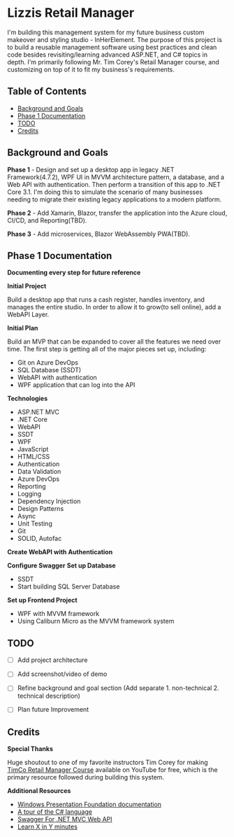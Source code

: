 # Lizzis Retail Manager


I'm building this management system for my future business custom makeover and styling studio - InHerElement. The purpose of this project is to build a reusable management software using best practices and clean code besides revisiting/learning advanced ASP.NET, and C# topics in depth. I'm primarily following Mr. Tim Corey's Retail Manager course, and customizing on top of it to fit my business's requirements.

## Table of Contents

- [Background and Goals](#background-and-goals)
- [Phase 1 Documentation](#phase-1-documentation)
- [TODO](#todo)
- [Credits](#credits)

  
## Background and Goals


**Phase 1** - Design and set up a desktop app in legacy .NET Framework(4.7.2), WPF UI in MVVM architecture pattern, a database, and a Web API with authentication. Then perform a transition of this app to .NET Core 3.1. I'm doing this to simulate the scenario of many businesses needing to migrate their existing legacy applications to a modern platform.    


**Phase 2** - Add Xamarin, Blazor, transfer the application into the Azure cloud, CI/CD, and Reporting(TBD).

**Phase 3** - Add microservices, Blazor WebAssembly PWA(TBD).


## Phase 1 Documentation


**Documenting every step for future reference**


**Initial Project**


Build a desktop app that runs a cash register, handles inventory, and manages the entire studio. In order to allow it to grow(to sell online), add a WebAPI Layer. 


**Initial Plan**


Build an MVP that can be expanded to cover all the features we need over time. The first step is getting all of the major pieces set up, including:
- Git on Azure DevOps
- SQL Database (SSDT)
- WebAPI with authentication
- WPF application that can log into the API


**Technologies**


- ASP.NET MVC
- .NET Core
- WebAPI
- SSDT
- WPF
- JavaScript
- HTML/CSS
- Authentication
- Data Validation
- Azure DevOps
- Reporting
- Logging
- Dependency Injection
- Design Patterns
- Async
- Unit Testing
- Git
- SOLID, Autofac


**Create WebAPI with Authentication**


**Configure Swagger**
**Set up Database**


- SSDT
- Start building SQL Server Database

  
**Set up Frontend Project**


- WPF with MVVM framework 
- Using Caliburn Micro as the MVVM framework system


## TODO

- [ ] Add project architecture 
- [ ] Add screenshot/video of demo 
- [ ] Refine background and goal section (Add separate 1. non-technical 2. technical description) 
- [ ] Plan future Improvement 


## Credits


**Special Thanks**


Huge shoutout to one of my favorite instructors Tim Corey for making [TimCo Retail Manager Course](https://www.youtube.com/playlist?list=PLLWMQd6PeGY0bEMxObA6dtYXuJOGfxSPx) available on YouTube for free, which is the primary resource followed during building this system. 


**Additional Resources**
- [Windows Presentation Foundation documentation](https://learn.microsoft.com/en-us/dotnet/desktop/wpf/?view=netdesktop-7.0&WT.mc_id=dotnet-35129-website)
- [A tour of the C# language](https://learn.microsoft.com/en-us/dotnet/csharp/tour-of-csharp/)
- [Swagger For .NET MVC Web API]()
- [Learn X in Y minutes](https://learnxinyminutes.com/docs/csharp/)
